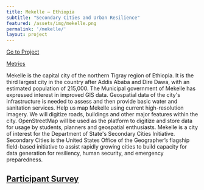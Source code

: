 ```yaml
---
title: Mekelle ‒ Ethiopia
subtitle: "Secondary Cities and Urban Resilience"
featured: /assets/img/mekelle.png
permalink: '/mekelle/'
layout: project
---
```


<a href="http://tasks.hotosm.org/project/1710" class="button" target="_blank" id="red-button" role="button">Go to Project</a>

<p>

<a href="http://www.missingmaps.org/leaderboards/#/missingmaps,hotosm-project-1710" class="button alt big" id="summary-button" target="_blank">Metrics</a>

<p>

<p>Mekelle is the capital city of the northern Tigray region of Ethiopia. It is the third largest city in the country after Addis Ababa and Dire Dawa, with an estimated population of 215,000. The Municipal government of Mekelle has expressed interest in improved GIS data. Geospatial data of the city's infrastructure is needed to assess and then provide basic water and sanitation services. Help us map Mekelle using current high-resolution imagery. We will digitize roads, buildings and other major features within the city. OpenStreetMap will be used as the platform to digitize and store data for usage by students, planners and geospatial enthusiasts. Mekelle is a city of interest for the Department of State's Secondary Cities Initiative. Secondary Cities is the United States Office of the Geographer’s flagship field-based initiative to assist rapidly growing cities to build capacity for data generation for resiliency, human security, and emergency preparedness.</p>

<p>

<h2><a href="http://esurv.org/online-survey.php?survey_ID=LCIILG_fb283cef" class="button alt" id="summary-button" target="_blank">Participant Survey</a></h2>